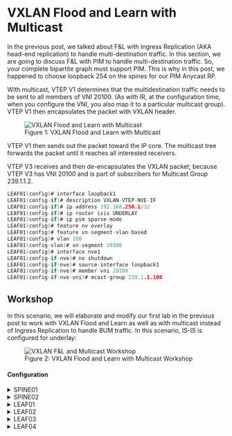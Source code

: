 # VXLAN Flood and Learn with Multicast

In the previous post, we talked about F&L with Ingress Replication (AKA head-end replication) to handle multi-destination traffic. In this section, we are going to discuss F&L with PIM to handle multi-destination traffic. So, your complete bipartite graph must support PIM. This is why in this post, we happened to choose loopback 254 on the spines for our PIM Anycast RP.

With multicast, VTEP V1 determines that the multidestination traffic needs to be sent to all members of VNI 20100. (As with IR, at the configuration time, when you configure the VNI, you also map it to a particular multicast group). VTEP V1 then encapsulates the packet with VXLAN header.

<figure>
  <img src="https://user-images.githubusercontent.com/31813625/232262481-cec126c2-f684-498d-aabf-88b0b68771d6.svg" alt="VXLAN Flood and Learn with Multicast">
  <figcaption>Figure 1: VXLAN Flood and Learn with Multicast</figcaption>
</figure>


VTEP V1 then sends out the packet toward the IP core. The multicast tree forwards the packet until it reaches all interested receivers.

VTEP V3 receives and then de-encapsulates the VXLAN packet; because VTEP V3 has VNI 20100 and is part of subscribers for Multicast Group 239.1.1.2.

```c
LEAF01(config)# interface loopback1
LEAF01(config-if)# description VXLAN-VTEP-NVE-IF
LEAF01(config-if)# ip address 192.168.250.1/32
LEAF01(config-if)# ip router isis UNDERLAY
LEAF01(config-if)# ip pim sparse-mode
LEAF01(config)# feature nv overlay
LEAF01(config)# feature vn-segment-vlan-based
LEAF01(config)# vlan 100
LEAF01(config-vlan)# vn-segment 20100
LEAF01(config)# interface nve1
LEAF01(config-if-nve)# no shutdown
LEAF01(config-if-nve)# source-interface loopback1
LEAF01(config-if-nve)# member vni 20100
LEAF01(config-if-nve-vni)# mcast-group 239.1.1.100
```
## Workshop

In this scenario, we will elaborate and modify our first lab in the previous post to work with VXLAN Flood and Learn as well as with multicast instead of Ingress Replication to handle BUM traffic. In this scenario, IS-IS is configured for underlay:

<figure>
  <img src="https://user-images.githubusercontent.com/31813625/232261114-774992f1-bed8-4042-b95a-5de440b84077.jpg" alt="VXLAN F&L and Multicast Workshop">
  <figcaption>Figure 2: VXLAN Flood and Learn with Multicast Workshop</figcaption>
</figure>

#### Configuration

<details>
 
<summary>SPINE01</summary>

```elixir
feature pim
feature isis
ip pim rp-address 192.168.0.254
ip pim anycast-rp 192.168.0.254 192.168.0.1
ip pim anycast-rp 192.168.0.254 192.168.0.2

interface Ethernet1/1
  description FABRIC
  medium p2p
  ip unnumbered loopback0
  ip router isis UNDERLAY
  ip pim sparse-mode
  no shutdown

interface Ethernet1/2
  description FABRIC
  medium p2p
  ip unnumbered loopback0
  ip router isis UNDERLAY
  ip pim sparse-mode
  no shutdown

interface Ethernet1/3
  description FABRIC
  medium p2p
  ip unnumbered loopback0
  ip router isis UNDERLAY
  ip pim sparse-mode
  no shutdown

interface Ethernet1/4
  description FABRIC
  medium p2p
  ip unnumbered loopback0
  ip router isis UNDERLAY
  ip pim sparse-mode
  no shutdown

interface loopback0
  description UNDERLAY
  ip address 192.168.0.1/32
  ip router isis UNDERLAY
  ip pim sparse-mode

interface loopback254
  ip address 192.168.0.254/32
  ip router isis UNDERLAY
  ip pim sparse-mode
icam monitor scale

line console
line vty
router isis UNDERLAY
  net 49.0000.0000.0001.00
  is-type level-2
```
</details>

<details>

<summary>SPINE02</summary>

```elixir
feature pim
feature isis
ip pim rp-address 192.168.0.254
ip pim anycast-rp 192.168.0.254 192.168.0.1
ip pim anycast-rp 192.168.0.254 192.168.0.2

interface Ethernet1/1
  description FABRIC
  medium p2p
  ip unnumbered loopback0
  ip router isis UNDERLAY
  ip pim sparse-mode
  no shutdown

interface Ethernet1/2
  description FABRIC
  medium p2p
  ip unnumbered loopback0
  ip router isis UNDERLAY
  ip pim sparse-mode
  no shutdown

interface Ethernet1/3
  description FABRIC
  medium p2p
  ip unnumbered loopback0
  ip router isis UNDERLAY
  ip pim sparse-mode
  no shutdown

interface Ethernet1/4
  description FABRIC
  medium p2p
  ip unnumbered loopback0
  ip router isis UNDERLAY
  ip pim sparse-mode
  no shutdown

interface loopback0
  description UNDERLAY
  ip address 192.168.0.2/32
  ip router isis UNDERLAY
  ip pim sparse-mode

interface loopback254
  ip address 192.168.0.254/32
  ip router isis UNDERLAY
  ip pim sparse-mode
icam monitor scale

line console
line vty
router isis UNDERLAY
  net 49.0000.0000.0002.00
  is-type level-2
```
</details>

<details>

<summary>LEAF01</summary>
 
```elixir
feature pim
feature isis
feature interface-vlan
feature vn-segment-vlan-based
feature nv overlay

ip pim rp-address 192.168.0.254
vlan 100,200
vlan 100
  vn-segment 20100
vlan 200
  vn-segment 20200

interface nve1
  no shutdown
  source-interface loopback1
  member vni 20100
    mcast-group 239.1.1.100
  member vni 20200
    mcast-group 239.1.1.200

interface Ethernet1/1
  description FABRIC
  no switchport
  medium p2p
  ip unnumbered loopback0
  ip router isis UNDERLAY
  ip pim sparse-mode
  no shutdown

interface Ethernet1/2
  description FABRIC
  no switchport
  medium p2p
  ip unnumbered loopback0
  ip router isis UNDERLAY
  ip pim sparse-mode
  no shutdown

interface Ethernet1/41
  switchport access vlan 100

interface loopback0
  description UNDERLAY
  ip address 192.168.1.1/32
  ip router isis UNDERLAY
  ip pim sparse-mode

interface loopback1
  description VXLAN-VTEP-NVE-IF
  ip address 192.168.250.1/32
  ip router isis UNDERLAY
  ip pim sparse-mode
icam monitor scale

router isis UNDERLAY
  net 49.0000.0000.1001.00
  is-type level-2
```

</details>

<details>

<summary>LEAF02</summary>

```elixir
feature pim
feature isis
feature interface-vlan
feature vn-segment-vlan-based
feature nv overlay

ip pim rp-address 192.168.0.254
vlan 100,200
vlan 100
  vn-segment 20100
vlan 200
  vn-segment 20200

interface nve1
  no shutdown
  source-interface loopback1
  member vni 20100
    mcast-group 239.1.1.100
  member vni 20200
    mcast-group 239.1.1.200

interface Ethernet1/1
  description FABRIC
  no switchport
  medium p2p
  ip unnumbered loopback0
  ip router isis UNDERLAY
  ip pim sparse-mode
  no shutdown

interface Ethernet1/2
  description FABRIC
  no switchport
  medium p2p
  ip unnumbered loopback0
  ip router isis UNDERLAY
  ip pim sparse-mode
  no shutdown

interface Ethernet1/41
  switchport access vlan 100

interface loopback0
  description UNDERLAY
  ip address 192.168.1.2/32
  ip router isis UNDERLAY
  ip pim sparse-mode

interface loopback1
  description VXLAN-VTEP-NVE-IF
  ip address 192.168.250.2/32
  ip router isis UNDERLAY
  ip pim sparse-mode
icam monitor scale

router isis UNDERLAY
  net 49.0000.0000.1002.00
  is-type level-2
```
</details>

<details>

<summary>LEAF03</summary>

```elixir
feature pim
feature isis
feature interface-vlan
feature vn-segment-vlan-based
feature nv overlay

ip pim rp-address 192.168.0.254
vlan 100,200
vlan 100
  vn-segment 20100
vlan 200
  vn-segment 20200

interface nve1
  no shutdown
  source-interface loopback1
  member vni 20100
    mcast-group 239.1.1.100
  member vni 20200
    mcast-group 239.1.1.200

interface Ethernet1/1
  description FABRIC
  no switchport
  medium p2p
  ip unnumbered loopback0
  ip router isis UNDERLAY
  ip pim sparse-mode
  no shutdown

interface Ethernet1/2
  description FABRIC
  no switchport
  medium p2p
  ip unnumbered loopback0
  ip router isis UNDERLAY
  ip pim sparse-mode
  no shutdown

interface Ethernet1/41
  switchport access vlan 200

interface loopback0
  description UNDERLAY
  ip address 192.168.1.3/32
  ip router isis UNDERLAY
  ip pim sparse-mode

interface loopback1
  description VXLAN-VTEP-NVE-IF
  ip address 192.168.250.3/32
  ip router isis UNDERLAY
  ip pim sparse-mode
icam monitor scale

router isis UNDERLAY
  net 49.0000.0000.1003.00
  is-type level-2
```
</details>

<details>

<summary>LEAF04</summary>

```elixir
feature pim
feature isis
feature interface-vlan
feature vn-segment-vlan-based
feature nv overlay

ip pim rp-address 192.168.0.254
vlan 100,200
vlan 100
  vn-segment 20100
vlan 200
  vn-segment 20200

interface nve1
  no shutdown
  source-interface loopback1
  member vni 20100
    mcast-group 239.1.1.100
  member vni 20200
    mcast-group 239.1.1.200

interface Ethernet1/1
  description FABRIC
  no switchport
  medium p2p
  ip unnumbered loopback0
  ip router isis UNDERLAY
  ip pim sparse-mode
  no shutdown

interface Ethernet1/2
  description FABRIC
  no switchport
  medium p2p
  ip unnumbered loopback0
  ip router isis UNDERLAY
  ip pim sparse-mode
  no shutdown

interface Ethernet1/41
  switchport access vlan 200

interface loopback0
  description UNDERLAY
  ip address 192.168.1.4/32
  ip router isis UNDERLAY
  ip pim sparse-mode

interface loopback1
  description VXLAN-VTEP-NVE-IF
  ip address 192.168.250.4/32
  ip router isis UNDERLAY
  ip pim sparse-mode
icam monitor scale

router isis UNDERLAY
  net 49.0000.0000.1004.00
  is-type level-2
  ```
</details>